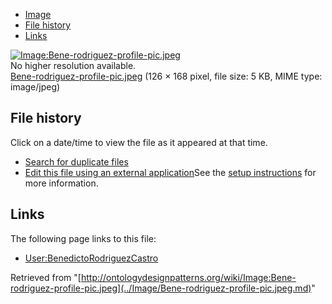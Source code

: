 * [Image](../Image/Bene-rodriguez-profile-pic.jpeg.md#file)
* [File history](../Image/Bene-rodriguez-profile-pic.jpeg.md#filehistory)
* [Links](../Image/Bene-rodriguez-profile-pic.jpeg.md#filelinks)

[![Image:Bene-rodriguez-profile-pic.jpeg](../../../images/5/58/Bene-rodriguez-profile-pic.jpeg)](../../../images/5/58/Bene-rodriguez-profile-pic.jpeg)  
No higher resolution available.  
[Bene-rodriguez-profile-pic.jpeg](../../../images/5/58/Bene-rodriguez-profile-pic.jpeg)‎ (126 × 168 pixel, file size: 5 KB, MIME type: image/jpeg)

## File history

Click on a date/time to view the file as it appeared at that time.



  
* [Search for duplicate files](http://ontologydesignpatterns.org/wiki/Special:FileDuplicateSearch/Bene-rodriguez-profile-pic.jpeg "Special:FileDuplicateSearch/Bene-rodriguez-profile-pic.jpeg")
* [Edit this file using an external application](http://ontologydesignpatterns.org/wiki/index.php?title=Image:Bene-rodriguez-profile-pic.jpeg&action=edit&externaledit=true&mode=file "Image:Bene-rodriguez-profile-pic.jpeg")See the [setup instructions](http://www.mediawiki.org/wiki/Manual:External_editors "http://www.mediawiki.org/wiki/Manual:External_editors") for more information.

## Links



The following page links to this file:


* [User:BenedictoRodriguezCastro](../User/BenedictoRodriguezCastro.md "User:BenedictoRodriguezCastro")


Retrieved from "[http://ontologydesignpatterns.org/wiki/Image:Bene-rodriguez-profile-pic.jpeg](../Image/Bene-rodriguez-profile-pic.jpeg.md)"